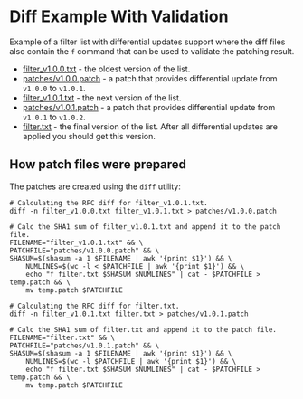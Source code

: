 # Diff Example With Validation

Example of a filter list with differential updates support where the diff files also contain the `f` command that can be used to validate the patching result.

* [filter_v1.0.0.txt](./filter_v1.0.0.txt) - the oldest version of the list.
* [patches/v1.0.0.patch](./patches/v1.0.0.patch) - a patch that provides differential update from `v1.0.0` to `v1.0.1`.
* [filter_v1.0.1.txt](./filter_v1.0.1.txt) - the next version of the list.
* [patches/v1.0.1.patch](./patches/v1.0.0.patch) - a patch that provides differential update from `v1.0.1` to `v1.0.2`.
* [filter.txt](./filter.txt) - the final version of the list. After all differential updates are applied you should get this version.

## How patch files were prepared

The patches are created using the `diff` utility:

```shell
# Calculating the RFC diff for filter_v1.0.1.txt.
diff -n filter_v1.0.0.txt filter_v1.0.1.txt > patches/v1.0.0.patch

# Calc the SHA1 sum of filter_v1.0.1.txt and append it to the patch file.
FILENAME="filter_v1.0.1.txt" && \
PATCHFILE="patches/v1.0.0.patch" && \
SHASUM=$(shasum -a 1 $FILENAME | awk '{print $1}') && \
    NUMLINES=$(wc -l < $PATCHFILE | awk '{print $1}') && \
    echo "f filter.txt $SHASUM $NUMLINES" | cat - $PATCHFILE > temp.patch && \
    mv temp.patch $PATCHFILE

# Calculating the RFC diff for filter.txt.
diff -n filter_v1.0.1.txt filter.txt > patches/v1.0.1.patch

# Calc the SHA1 sum of filter.txt and append it to the patch file.
FILENAME="filter.txt" && \
PATCHFILE="patches/v1.0.1.patch" && \
SHASUM=$(shasum -a 1 $FILENAME | awk '{print $1}') && \
    NUMLINES=$(wc -l $PATCHFILE | awk '{print $1}') && \
    echo "f filter.txt $SHASUM $NUMLINES" | cat - $PATCHFILE > temp.patch && \
    mv temp.patch $PATCHFILE
```
